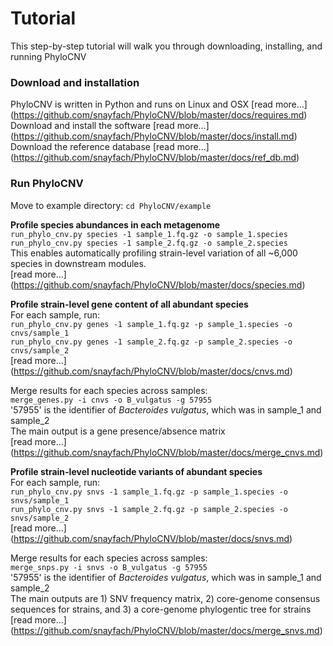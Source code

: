 # Tutorial

This step-by-step tutorial will walk you through downloading, installing, and running PhyloCNV

### Download and installation
PhyloCNV is written in Python and runs on Linux and OSX  [read more...] (https://github.com/snayfach/PhyloCNV/blob/master/docs/requires.md)  
Download and install the software [read more...] (https://github.com/snayfach/PhyloCNV/blob/master/docs/install.md)
Download the reference database [read more...] (https://github.com/snayfach/PhyloCNV/blob/master/docs/ref_db.md)  

### Run PhyloCNV

Move to example directory:
`cd PhyloCNV/example`  

**Profile species abundances in each metagenome**  
`run_phylo_cnv.py species -1 sample_1.fq.gz -o sample_1.species`  
`run_phylo_cnv.py species -1 sample_2.fq.gz -o sample_2.species`  
This enables automatically profiling strain-level variation of all ~6,000 species in downstream modules.  
[read more...] (https://github.com/snayfach/PhyloCNV/blob/master/docs/species.md)

**Profile strain-level gene content of all abundant species**   
For each sample, run:   
`run_phylo_cnv.py genes -1 sample_1.fq.gz -p sample_1.species -o cnvs/sample_1`  
`run_phylo_cnv.py genes -1 sample_2.fq.gz -p sample_2.species -o cnvs/sample_2`  
[read more...] (https://github.com/snayfach/PhyloCNV/blob/master/docs/cnvs.md)

Merge results for each species across samples:  
`merge_genes.py -i cnvs -o B_vulgatus -g 57955`  
'57955' is the identifier of *Bacteroides vulgatus*, which was in sample_1 and sample_2  
The main output is a gene presence/absence matrix  
[read more...] (https://github.com/snayfach/PhyloCNV/blob/master/docs/merge_cnvs.md)

**Profile strain-level nucleotide variants of abundant species**  
For each sample, run:  
`run_phylo_cnv.py snvs -1 sample_1.fq.gz -p sample_1.species -o snvs/sample_1`  
`run_phylo_cnv.py snvs -1 sample_2.fq.gz -p sample_2.species -o snvs/sample_2`  
[read more...] (https://github.com/snayfach/PhyloCNV/blob/master/docs/snvs.md)

Merge results for each species across samples:    
`merge_snps.py -i snvs -o B_vulgatus -g 57955`   
'57955' is the identifier of *Bacteroides vulgatus*, which was in sample_1 and sample_2   
The main outputs are 1) SNV frequency matrix, 2) core-genome consensus sequences for strains, and 3) a core-genome phylogentic tree for strains  
[read more...] (https://github.com/snayfach/PhyloCNV/blob/master/docs/merge_snvs.md)